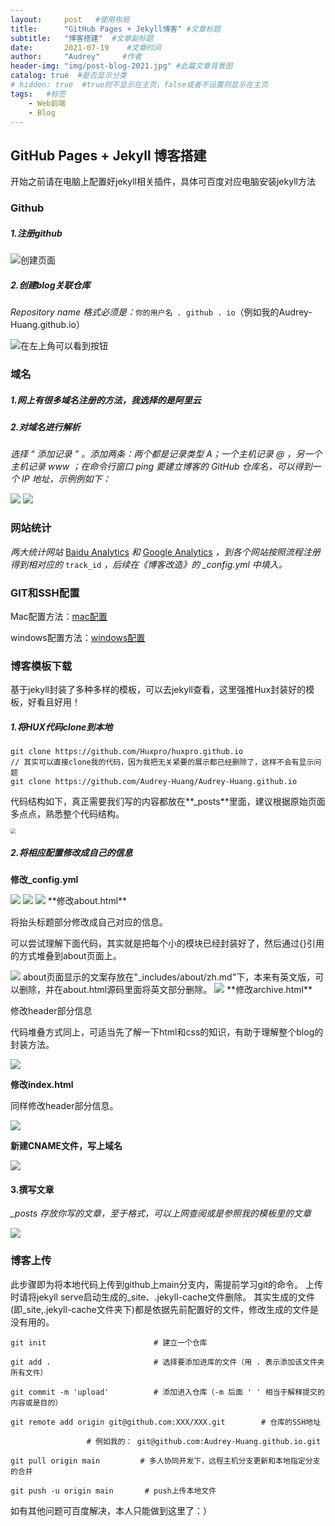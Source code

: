 ```yaml
---
layout:     post   #使用布局
title:      "GitHub Pages + Jekyll博客" #文章标题
subtitle:   "博客搭建"  #文章副标题
date:       2021-07-19    #文章时间
author:     "Audrey"     #作者
header-img: "img/post-blog-2021.jpg" #此篇文章背景图
catalog: true  #是否显示分类
# hidden: true  #true则不显示在主页，false或者不设置则显示在主页
tags:   #标签
    - Web前端
    - Blog
---
```


## GitHub Pages + Jekyll 博客搭建
开始之前请在电脑上配置好jekyll相关插件，具体可百度对应电脑安装jekyll方法
### Github

##### 1.注册github

<img src="/img/post/blog/1.jpg" alt="创建页面"  />

##### 2.创建blog关联仓库

*Repository name 格式必须是：*`你的用户名 . github . io`（例如我的Audrey-Huang.github.io）

<img src="/img/post/blog/2.jpg" alt="在左上角可以看到按钮"  />



### 域名

##### 1.网上有很多域名注册的方法，我选择的是阿里云

##### 2.对域名进行解析

*选择 “ 添加记录 ” 。添加两条：两个都是记录类型 A；一个主机记录 @ ，另一个主机记录 www ；在命令行窗口 ping 要建立博客的 GitHub 仓库名，可以得到一个 IP 地址，示例例如下：*

<img src="/img/post/blog/3.jpg"/>
<img src="/img/post/blog/4.jpg"/>

### 网站统计

*两大统计网站* [Baidu Analytics](https://tongji.baidu.com/web/welcome/login?castk=LTE%3D) *和* [Google Analytics](https://analytics.google.com/analytics/) *，到各个网站按照流程注册得到相对应的* `track_id` *，后续在《博客改造》的 _config.yml 中填入。*

### GIT和SSH配置

Mac配置方法：[mac配置](https://www.jianshu.com/p/7edb6b838a2e)

windows配置方法：[windows配置](https://blog.csdn.net/jal517486222/article/details/79967632)

### 博客模板下载

基于jekyll封装了多种多样的模板，可以去jekyll查看，这里强推Hux封装好的模板，好看且好用！

##### 1.将HUX代码clone到本地

```shell
git clone https://github.com/Huxpro/huxpro.github.io
// 其实可以直接clone我的代码，因为我把无关紧要的展示都已经删除了，这样不会有显示问题
git clone https://github.com/Audrey-Huang/Audrey-Huang.github.io
```

代码结构如下，真正需要我们写的内容都放在**_posts**里面，建议根据原始页面多点点，熟悉整个代码结构。

<img src="/img/post/blog/5.jpg" style="zoom:50%"/>

##### 2.将相应配置修改成自己的信息

**修改_config.yml**

<img src="/img/post/blog/6.jpg"/>

<img src="/img/post/blog/7.jpg"/>

<img src="/img/post/blog/8.jpg"/>
**修改about.html**

将抬头标题部分修改成自己对应的信息。

可以尝试理解下面代码，其实就是把每个小的模块已经封装好了，然后通过{}引用的方式堆叠到about页面上。

<img src="/img/post/blog/9.jpg"/>
about页面显示的文案存放在"_includes/about/zh.md"下，本来有英文版，可以删除，并在about.html源码里面将英文部分删除。

<img src="/img/post/blog/10.jpg"/>
**修改archive.html**

修改header部分信息

代码堆叠方式同上，可适当先了解一下html和css的知识，有助于理解整个blog的封装方法。

<img src="/img/post/blog/11.jpg"/>

**修改index.html**

同样修改header部分信息。

<img src="/img/post/blog/12.jpg"/>

**新建CNAME文件，写上域名**

<img src="/img/post/blog/13.jpg"/>

#### 3.撰写文章

*_posts 存放你写的文章，至于格式，可以上网查阅或是参照我的模板里的文章*

<img src="/img/post/blog/14.jpg"/>

### 博客上传

此步骤即为将本地代码上传到github上main分支内，需提前学习git的命令。
上传时请将jekyll serve启动生成的_site、.jekyll-cache文件删除。
其实生成的文件(即_site,.jekyll-cache文件夹下)都是依据先前配置好的文件，修改生成的文件是没有用的。

```shell
git init                        # 建立一个仓库 

git add .                       # 选择要添加进库的文件（用 . 表示添加该文件夹所有文件）

git commit -m 'upload'          # 添加进入仓库（-m 后面 ' ' 相当于解释提交的内容或是目的）

git remote add origin git@github.com:XXX/XXX.git        # 仓库的SSH地址
                     
                 # 例如我的： git@github.com:Audrey-Huang.github.io.git

git pull origin main         # 多人协同开发下，远程主机分支更新和本地指定分支的合并 

git push -u origin main       # push上传本地文件
```

如有其他问题可百度解决，本人只能做到这里了：）
